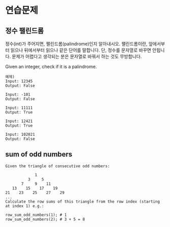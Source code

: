 # 연습문제

## 정수 팰린드롬

정수(int)가 주어지면, 팰린드롬(palindrome)인지 알아내시오. 팰린드롬이란, 앞에서부터 읽으나 뒤에서부터 읽으나 같은 단어를 말합니다. 단, 정수를 문자열로 바꾸면 안됩니다. 문제가 어렵다고 생각되는 분은 문자열로 바꿔서 하는 것도 무방합니다.

Given an integer, check if it is a palindrome.

```
예제)
Input: 12345
Output: False

Input: -101
Output: False

Input: 11111
Output: True

Input: 12421
Output: True

Input: 102021
Output: False
```

## sum of odd numbers

```
Given the triangle of consecutive odd numbers:

             1
          3     5
       7     9    11
   13    15    17    19
21    23    25    27    29
...
Calculate the row sums of this triangle from the row index (starting at index 1) e.g.:

row_sum_odd_numbers(1); # 1
row_sum_odd_numbers(2); # 3 + 5 = 8
```

